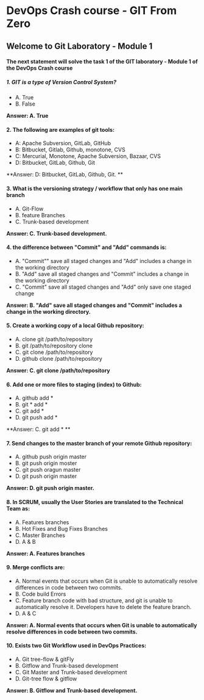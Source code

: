 # DevOps Crash course -​ GIT From Zero
## Welcome to Git Laboratory - Module 1

#### The next statement will solve the task 1 of the GIT laboratory - Module 1 of the DevOps Crash course


##### 1. GIT is a type of Version Control System?
- A. True <br>
- B. False <br>

**Answer: A. True**

#### 2. The following are examples of git tools:
- A: Apache Subversion, GitLab, GitHub <br>
- B: Bitbucket, Gitlab, Github, monotone, CVS <br>
- C: Mercurial, Monotone, Apache Subversion, Bazaar, CVS <br>
- D: Bitbucket, GitLab, Github, Git <br>

**Answer: D: Bitbucket, GitLab, Github, Git. **

#### 3. What is the versioning strategy / workflow that only has one main branch
- A. Git-Flow
- B. feature Branches
- C. Trunk-based development

**Answer: C. Trunk-based development.**

#### 4. the difference between "Commit" and "Add" commands is:
- A. "Commit"" save all staged changes and "Add" includes a change in the working directory
- B. "Add" save all staged changes and "Commit" includes a change in the working directory
- C. "Commit" save all staged changes and "Add" only save one staged change

**Answer: B. "Add" save all staged changes and "Commit" includes a change in the working directory.**

#### 5. Create a working copy of a local Github repository:
- A. clone git /path/to/repository
- B. git /path/to/repository clone 
- C. git clone /path/to/repository 
- D. github clone /path/to/repository 

**Answer: C. git clone /path/to/repository** 

#### 6. Add one or more files to staging (index) to Github:
- A. github add *
- B. git * add * 
- C. git add * 
- D. git push add * 

**Answer: C. git add * **

#### 7. Send changes to the master branch of your remote  Github repository:
- A. github push origin master
- B. git push origin moster
- C. git push oragun master
- D. git push origin master

**Answer: D. git push origin master.**

#### 8. In SCRUM, usually the User Stories are translated to the Technical Team as:
- A. Features branches
- B. Hot Fixes and Bug Fixes Branches
- C. Master Branches
- D. A & B

**Answer: A. Features branches**

#### 9. Merge conflicts are:
- A. Normal events that occurs when Git is unable to automatically resolve differences in code between two commits.
- B. Code build Errors
- C. Feature branch code with bad structure, and git is unable to automatically resolve it. Developers have to delete the feature branch.
- D. A & C

**Answer: A. Normal events that occurs when Git is unable to automatically resolve differences in code between two commits.**

#### 10. Exists two Git Workflow used in DevOps Practices:
- A. Git tree-flow & gitFly
- B. Gitflow and Trunk-based development 
- C. Git Master and Trunk-based development 
- D. Git-tree flow & gitflow 

**Answer: B. Gitflow and Trunk-based development.**
